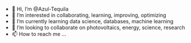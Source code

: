 - 👋 Hi, I’m @Azul-Tequila
- 👀 I’m interested in collaborating, learning, improving, optimizing
- 🌱 I’m currently learning data science, databases, machine learning
- 💞️ I’m looking to collaborate on photovoltaics, energy, science, research
- 📫 How to reach me ...

<!---
Azul-Tequila/Azul-Tequila is a ✨ special ✨ repository because its `README.md` (this file) appears on your GitHub profile.
You can click the Preview link to take a look at your changes.
--->
